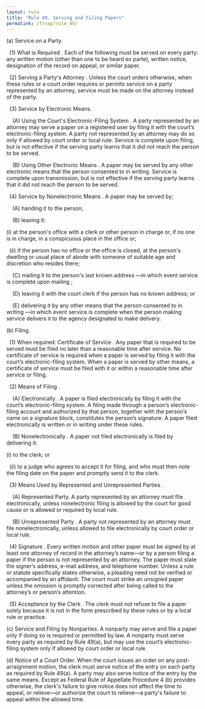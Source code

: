 ```yaml
---
layout: rule
title: "Rule 49. Serving and Filing Papers"
permalink: /frcmp/rule_49/
---
```


(a) Service on a Party.


&nbsp;&nbsp;(1) What is Required . Each of the following must be served on every party: any written motion (other than one to be heard ex parte), written notice, designation of the record on appeal, or similar paper.


&nbsp;&nbsp;(2) Serving a Party's Attorney . Unless the court orders otherwise, when these rules or a court order requires or permits service on a party represented by an attorney, service must be made on the attorney instead of the party.


&nbsp;&nbsp;(3) Service by Electronic Means.


&nbsp;&nbsp;&nbsp;&nbsp;(A) Using the Court's Electronic-Filing System . A party represented by an attorney may serve a paper on a registered user by filing it with the court’s electronic-filing system. A party not represented by an attorney may do so only if allowed by court order or local rule.  Service is complete upon filing, but is not effective if the serving party learns that it did not reach the person to be served.


&nbsp;&nbsp;&nbsp;&nbsp;(B) Using Other Electronic Means . A paper may be served by any other electronic means that the person consented to in writing.  Service is complete upon transmission, but is not effective if the serving party learns that it did not reach the person to be served.


&nbsp;&nbsp;(4) Service by Nonelectronic Means . A paper may be served by;


&nbsp;&nbsp;&nbsp;&nbsp;(A) handing it to the person;


&nbsp;&nbsp;&nbsp;&nbsp;(B) leaving it:


(i) at the person's office with a clerk or other person in charge or, if no one is in charge, in a conspicuous place in the office or;


&nbsp;&nbsp;(ii) if the person has no office or the office is closed, at the person's dwelling or usual place of abode with someone of suitable age and discretion who resides there;


&nbsp;&nbsp;&nbsp;&nbsp;(C) mailing it to the person's last known address —in which event service is complete upon mailing ;


&nbsp;&nbsp;&nbsp;&nbsp;(D) leaving it with the court clerk if the person has no known address; or


&nbsp;&nbsp;&nbsp;&nbsp;(E) delivering it by any other means that the person consented to in writing —in which event service is complete when the person making service delivers it to the agency designated to make delivery.


(b) Filing.


&nbsp;&nbsp;(1) When required: Certificate of Service . Any paper that is required to be served must be filed no later than a reasonable time after service.  No certificate of service is required when a paper is served by filing it with the court’s electronic-filing system.  When a paper is served by other means, a certificate of service must be filed with it or within a reasonable time after service or filing.


&nbsp;&nbsp;(2) Means of Filing .


&nbsp;&nbsp;&nbsp;&nbsp;(A) Electronically . A paper is filed electronically by filing it with the court’s electronic-filing system.  A filing made through a person’s electronic-filing account and authorized by that person, together with the person’s name on a signature block, constitutes the person’s signature.  A paper filed electronically is written or in writing under these rules.


&nbsp;&nbsp;&nbsp;&nbsp;(B) Nonelectronically . A paper not filed electronically is filed by delivering it:


(i) to the clerk; or


&nbsp;&nbsp;(ii) to a judge who agrees to accept it for filing, and who must then note the filing date on the paper and promptly send it to the clerk.


&nbsp;&nbsp;(3) Means Used by Represented and Unrepresented Parties .


&nbsp;&nbsp;&nbsp;&nbsp;(A) Represented Party. A party represented by an attorney must file electronically, unless nonelectronic filing is allowed by the court for good cause or is allowed or required by local rule.


&nbsp;&nbsp;&nbsp;&nbsp;(B) Unrepresented Party . A party not represented by an attorney must file nonelectronically, unless allowed to file electronically by court order or local rule.


&nbsp;&nbsp;(4) Signature . Every written motion and other paper must be signed by at least one attorney of record in the attorney’s name—or by a person filing a paper if the person is not represented by an attorney.  The paper must state the signer’s address, e-mail address, and telephone number. Unless a rule or statute specifically states otherwise, a pleading need not be verified or accompanied by an affidavit.  The court must strike an unsigned paper unless the omission is promptly corrected after being called to the attorney’s or person’s attention.


&nbsp;&nbsp;(5) Acceptance by the Clerk . The clerk must not refuse to file a paper solely because it is not in the form prescribed by these rules or by a local rule or practice.


(c) Service and Filing by Nonparties. A nonparty may serve and file a paper only if doing so is required or permitted by law.  A nonparty must serve every party as required by Rule 49(a), but may use the court’s electronic-filing system only if allowed by court order or local rule.


(d) Notice of a Court Order. When the court issues an order on any post-arraignment motion, the clerk must serve notice of the entry on each party as required by Rule 49(a). A party may also serve notice of the entry by the same means. Except as Federal Rule of Appellate Procedure 4 (b) provides otherwise, the clerk's failure to give notice does not affect the time to appeal, or relieve—or authorize the court to relieve—a party's failure to appeal within the allowed time.